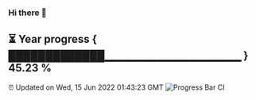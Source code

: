 ### Hi there 👋
⏳ Year progress { █████████████▁▁▁▁▁▁▁▁▁▁▁▁▁▁▁▁▁ } 45.23 %
---
⏰ Updated on Wed, 15 Jun 2022 01:43:23 GMT
![Progress Bar CI](https://github.com/liununu/liununu/workflows/Progress%20Bar%20CI/badge.svg)
